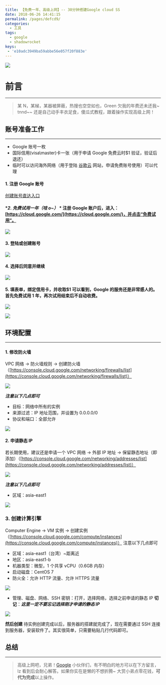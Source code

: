 ```yaml
---
title: 【免费一年、高级上网】-- 30分钟搭建Google cloud SS
date: 2018-06-26 14:41:15
permalink: /pages/defcd9/
categories: 
  - 工具
tags: 
  - google
  - shadowrocket
keys:
 - 'e10adc3949ba59abbe56e057f20f883e'
---
```


![](https://cdn.jsdelivr.net/gh/zhmbo/static@master/img/520-20200902190217940.png)

# 前言

---

> 某 N，某梯，某器被屏蔽，热搜也空空如也，Green 欠我的年费还未还我~
> tnnd~~ 还是自己动手丰衣足食，傻瓜式教程，跟着操作实现高级上网！

<!-- more -->

## 账号准备工作

---

- Google 账号一枚
- 国际信用(visa\master)卡一张（用于申请 Google 免费云时\$1 验证，验证后退还）
- 临时可以访问海外网络（用于登陆 [谷歌云](https://cloud.google.com/) 网站，申请免费账号使用）可以代理

#### **1. 注册 Google 账号**

[创建账号直达入口](https://accounts.google.com/signup/v2/webcreateaccount?continue=https%3A%2F%2Fwww.google.com%2F&hl=zh-CN&flowName=GlifWebSignIn&flowEntry=SignUp)

#### **2. 免费试用一年（哇 o~）* * 注册 Google 账户后，进入：[https://cloud.google.com/](https://cloud.google.com/)，并点击“免费试用”。

![](https://cdn.jsdelivr.net/gh/zhmbo/static@master/img/400-20200902190246152.png)

#### **3. 登陆或创建账号**

![](https://cdn.jsdelivr.net/gh/zhmbo/static@master/img/520-20200902190253802.png)

#### **4. 选择后同意并继续**

![](https://cdn.jsdelivr.net/gh/zhmbo/static@master/img/520-20200902190303727.png)

#### **5. 填表单，绑定信用卡，并收取\$1** 可以看到，Google 的服务还是非常感人的。**首先免费试用 1 年，再次试用结束后不自动收费。**

![](https://cdn.jsdelivr.net/gh/zhmbo/static@master/img/520-20200902190312345.png)

![](https://cdn.jsdelivr.net/gh/zhmbo/static@master/img/320-20200902190319132.jpeg)

## 环境配置

---

#### **1\. 修改防火墙**

VPC 网络 -> 防火墙规则 -> 创建防火墙（[https://console.cloud.google.com/networking/firewalls/list](https://console.cloud.google.com/networking/firewalls/list)）

![](https://cdn.jsdelivr.net/gh/zhmbo/static@master/img/320.png)

**_注意以下几点即可_**

- 目标：网络中所有的实例
- 来源过滤：IP 地址范围，并设置为 0.0.0.0/0
- 协议和端口：全部允许

![](https://cdn.jsdelivr.net/gh/zhmbo/static@master/img/520-20200902190332970.png)

#### **2\. 申请静态 IP**

若长期使用，建议还是申请一个
VPC 网络 -> 外部 IP 地址 -> 保留静态地址（即添加）（[https://console.cloud.google.com/networking/addresses/list](https://console.cloud.google.com/networking/addresses/list)）

![](https://cdn.jsdelivr.net/gh/zhmbo/static@master/img/320-20200902190342601.png)

**_注意以下几点即可_**

- 区域：asia-east1

![](https://cdn.jsdelivr.net/gh/zhmbo/static@master/img/520-20200902190348944.png)

### **3\. 创建计算引擎**

Computer Engine -> VM 实例 -> 创建实例（[https://console.cloud.google.com/compute/instances](https://console.cloud.google.com/compute/instances)）
注意以下几点即可

- 区域：asia-east1（台湾）~距离近
- 地区：asia-east1-b
- 机器类型：微型，1 个共享 vCPU（0.6GB 内存）
- 启动磁盘：CentOS 7
- 防火全：允许 HTTP 流量、允许 HTTPS 流量

![](https://cdn.jsdelivr.net/gh/zhmbo/static@master/img/520-20200902190359740.png)

- 管理、磁盘、网络、SSH 密钥：打开，选择网络，选择之前申请的静态 IP
  **切记**：**_这里一定不要忘记选择刚才申请的静态 IP_**

![](https://cdn.jsdelivr.net/gh/zhmbo/static@master/img/520-20200902190409011.png)

**然后创建**
待实例创建完成以后，服务器的搭建就完成了，现在需要通过 SSH 连接到服务器，安装软件了。其实很简单，只需要粘贴几行代码即可。

## 总结

---

> 高级上网吧，兄弟！[Google](https://www.google.com/)
> 小伙伴们，有不明白的地方可以在下方留言，lz 看到后会耐心解答。如果你实在是懒的不想折腾~ 大赏小弟点零花钱，**可代为完成**以上操作。
